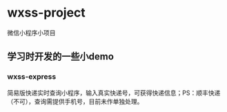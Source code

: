 # wxss-project
微信小程序小项目

## 学习时开发的一些小demo
### wxss-express
简易版快递实时查询小程序，输入真实快递号，可获得快递信息；PS：顺丰快递（不可），查询需提供手机号，目前未作单独处理。